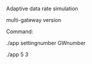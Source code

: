 Adaptive data rate simulation

multi-gateway version

Command:

./app settingnumber GWnumber

./app 5 3